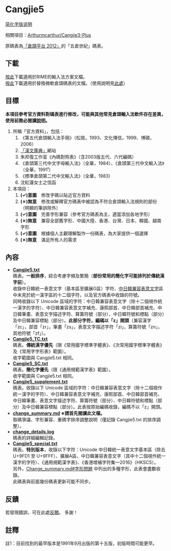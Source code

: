 # Cangjie5

[简化字版说明](https://github.com/Jackchows/Cangjie5/blob/master/README-hans.md)

相關項目：[Arthurmcarthur/Cangjie3-Plus](https://github.com/Arthurmcarthur/Cangjie3-Plus)

原碼表為[「倉頡平台 2012」](http://www.chinesecj.com/forum/viewthread.php?tid=2596)的「五倉世紀」碼表。

## 下載
[按此](https://github.com/Jackchows/Cangjie5/releases/download/v1.5/RimeData_20200528_Cangjie5.7z)下載適用於RIME的輸入法方案文檔。<br />
[按此](https://github.com/Jackchows/Cangjie5/releases/download/v1.5/MSCJData_20200528_Cangjie5.7z)下載適用於替換微軟倉頡碼表的文檔。（使用說明見[此處](http://www.chinesecj.com/forum/forum.php?mod=viewthread&tid=194346)）

## 目標

**本項目參考官方資料對碼表進行修改，可能與其他常見倉頡輸入法軟件存在差異，使用前務必閱讀[說明](https://github.com/Jackchows/Cangjie5/blob/master/change_summary.md#%E4%B8%BB%E8%A6%81%E6%94%B9%E7%A2%BC%E8%AA%AA%E6%98%8E%E5%8F%8A%E7%88%AD%E8%AD%B0%E5%8F%96%E7%A2%BC)。**<br />
1. 所稱「官方資料」，包括：
	1. 《第五代倉頡輸入法手冊》（松崗，1993、文化傳信，1999、博碩，2006）
	2. [「漢文庫典」](http://chidic.eduhk.hk/)網站
	3. 朱邦復工作室《內碼對照表》（含2003版五代、六代編碼）
	4. 《倉頡第三代中文字母輸入法》（全華，1984）、《倉頡第三代中文輸入法》（全華，1991¹）
	5. 《標準倉頡第二代中文輸入法》（全華，1983）
	6. 沈紅蓮女士之信函
2. 本項目：
	1. **(✓)意圖**　修改字碼以貼近官方資料
	2. **(✗)無意**　修改或解釋官方碼表中被認為不符合倉頡輸入法規則的部份（明顯的筆誤除外）
	3. **(✓)意圖**　完善字形兼容（參考官方碼表為主，適當添加各地字形）
	4. **(✗)無意**　兼容全部舊字形、中國大陸、香港、台灣、日本、韓國、越南字形
	5. **(✓)意圖**　根據個人主觀理解製作一份碼表，為大家提供一個選擇
	6. **(✗)無意**　滿足所有人的需求

## 內容

- **[Cangjie5.txt](https://github.com/Jackchows/Cangjie5/blob/master/Cangjie5.txt)**<br />
碼表。**一般排序**，綜合考慮字頻及繁簡（**部份常用的簡化字可能排列於傳統漢字前**）。<br />
收錄中日韓統一表意文字（基本區至擴展G區）字符、[中日韓兼容表意文字](https://zh.wikipedia.org/wiki/%E4%B8%AD%E6%97%A5%E9%9F%93%E7%9B%B8%E5%AE%B9%E8%A1%A8%E6%84%8F%E6%96%87%E5%AD%97)區中未見於統一漢字區的十二個字符，以及官方碼表中收錄的符號。<br />
同時收錄以下 Unicode 區域的字符：中日韓兼容表意文字（除十二個視作統一漢字的字符）、中日韓兼容表意文字補充、康熙部首、中日韓部首補充、中日韓筆畫、表意文字描述字符、算籌符號（部分）、中日韓符號和標點（部分）及中日韓兼容標點（部分）。**此部分字符，編碼以「z」開頭**（兼容漢字「zc」，部首「zr」，筆畫「zs」，表意文字描述字符「zi」，算籌符號「zn」，其他符號「zf」）。<br />
- **[Cangjie5_TC.txt](https://github.com/Jackchows/Cangjie5/blob/master/Cangjie5_TC.txt)**<br />
碼表。**傳統漢字優先**（限《常用國字標準字體表》、《次常用國字標準字體表》及《常用字字形表》範圍）。<br />
收字範圍與 Cangjie5.txt 相同。
- **[Cangjie5_SC.txt](https://github.com/Jackchows/Cangjie5/blob/master/Cangjie5_SC.txt)**<br />
碼表。**簡化字優先**（限《通用規範漢字表》範圍）。<br />
收字範圍與 Cangjie5.txt 相同。
- **[Cangjie5_supplement.txt](https://github.com/Jackchows/Cangjie5/blob/master/Cangjie5_supplement.txt)**<br />
碼表。收錄以下 Unicode 區域的字符：中日韓兼容表意文字（除十二個視作統一漢字的字符）、中日韓兼容表意文字補充、康熙部首、中日韓部首補充、中日韓筆畫、表意文字描述字符、算籌符號（部分）、中日韓符號和標點（部分）及中日韓兼容標點（部分）。此表按原始編碼收錄，編碼不以「z」開頭。<br />
- **[change_summary.md](https://github.com/Jackchows/Cangjie5/blob/master/change_summary.md)    ※請首先閱讀此文檔。**<br />
取碼爭議、字形兼容、重碼字排序調整說明（僅記錄 Cangjie5.txt 的排序調整）。
- **[change_details.log](https://github.com/Jackchows/Cangjie5/blob/master/change_details.log)**<br />
碼表的詳細編輯記錄。
- **[Cangjie5_special.txt](https://github.com/Jackchows/Cangjie5/blob/master/Cangjie5_special.txt)**<br />
碼表。**特別版本**，收錄以下字符：Unicode 中日韓統一表意文字基本區（除去 U+9FD1 至 U+9FFF）、擴展A區、中日韓兼容表意文字（其中十二個視作統一漢字的字符）、《通用規範漢字表》、《香港增補字符集—2016》（HKSCS）。<br />
另外，[Change_summary.md#字形問題](https://github.com/Jackchows/Cangjie5/blob/master/change_summary.md#%E5%AD%97%E5%BD%A2%E5%95%8F%E9%A1%8C) 中列出的多種字形，此表會盡數收錄。<br />
此碼表與前面幾份碼表更新可能不同步。

## 反饋

若發現錯誤，可在此處[反饋](https://github.com/Jackchows/Cangjie5/issues/new)。
多謝！

## 註釋

註1：目前找到的最早版本是1991年9月出版的第十五版，初版時間可能更早。